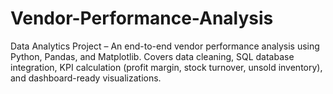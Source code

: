 # Vendor-Performance-Analysis
Data Analytics Project – An end-to-end vendor performance analysis using Python, Pandas, and Matplotlib. Covers data cleaning, SQL database integration, KPI calculation (profit margin, stock turnover, unsold inventory), and dashboard-ready visualizations.
